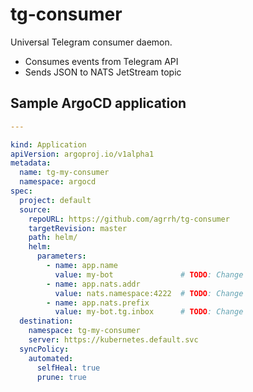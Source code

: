 # tg-consumer

Universal Telegram consumer daemon.

- Consumes events from Telegram API
- Sends JSON to NATS JetStream topic

## Sample ArgoCD application

```yaml
---

kind: Application
apiVersion: argoproj.io/v1alpha1
metadata:
  name: tg-my-consumer
  namespace: argocd
spec:
  project: default
  source:
    repoURL: https://github.com/agrrh/tg-consumer
    targetRevision: master
    path: helm/
    helm:
      parameters:
        - name: app.name
          value: my-bot               # TODO: Change
        - name: app.nats.addr
          value: nats.namespace:4222  # TODO: Change
        - name: app.nats.prefix
          value: my-bot.tg.inbox      # TODO: Change
  destination:
    namespace: tg-my-consumer
    server: https://kubernetes.default.svc
  syncPolicy:
    automated:
      selfHeal: true
      prune: true
```
